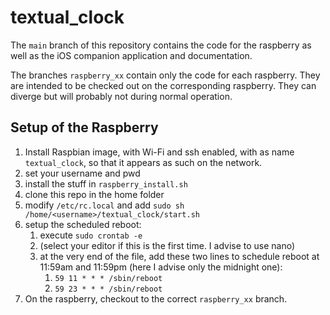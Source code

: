 # textual_clock

The `main` branch of this repository contains the code for the raspberry as well as the iOS companion application and documentation.

The branches `raspberry_xx` contain only the code for each raspberry. They are intended to be checked out on the corresponding raspberry. They can diverge but will probably not during normal operation.

## Setup of the Raspberry

1. Install Raspbian image, with Wi-Fi and ssh enabled, with as name `textual_clock`, so that it appears as such on the network.
2. set your username and pwd
3. install the stuff in `raspberry_install.sh`
4. clone this repo in the home folder
5. modify `/etc/rc.local` and add `sudo sh /home/<username>/textual_clock/start.sh`
6. setup the scheduled reboot:
   1. execute `sudo crontab -e`
   2. (select your editor if this is the first time. I advise to use nano)
   3. at the very end of the file, add these two lines to schedule reboot at 11:59am and 11:59pm (here I advise only the midnight one):
      1. `59 11 * * * /sbin/reboot`
      2. `59 23 * * * /sbin/reboot`
7. On the raspberry, checkout to the correct `raspberry_xx` branch.
